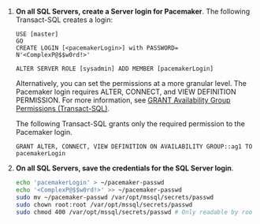1. **On all SQL Servers, create a Server login for Pacemaker**. The following Transact-SQL creates a login:

   ```Transact-SQL
   USE [master]
   GO
   CREATE LOGIN [<pacemakerLogin>] with PASSWORD= N'<ComplexP@$$w0rd!>'
   	
   ALTER SERVER ROLE [sysadmin] ADD MEMBER [pacemakerLogin]
   ```

   Alternatively, you can set the permissions at a more granular level. The Pacemaker login requires ALTER, CONNECT, and VIEW DEFINITION PERMISSION. For more information, see [GRANT Availability Group Permissions (Transact-SQL)](http://msdn.microsoft.com/library/hh968934.aspx).

   The following Transact-SQL grants only the required permission to the Pacemaker login.

   ```Transact-SQL
   GRANT ALTER, CONNECT, VIEW DEFINITION ON AVAILABILITY GROUP::ag1 TO pacemakerLogin
   ```

1. **On all SQL Servers, save the credentials for the SQL Server login**.

   ```bash
   echo 'pacemakerLogin' > ~/pacemaker-passwd
   echo '<ComplexP@$$w0rd!>' >> ~/pacemaker-passwd
   sudo mv ~/pacemaker-passwd /var/opt/mssql/secrets/passwd
   sudo chown root:root /var/opt/mssql/secrets/passwd
   sudo chmod 400 /var/opt/mssql/secrets/passwd # Only readable by root
   ```